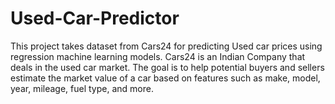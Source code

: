 # Used-Car-Predictor
This project takes dataset from Cars24 for predicting Used car prices using  regression machine learning models.
Cars24 is an Indian Company that deals in the used car market.
The goal is to help potential buyers and sellers estimate the market value of a car based on features such as make, model, year, mileage, fuel type, and more.

